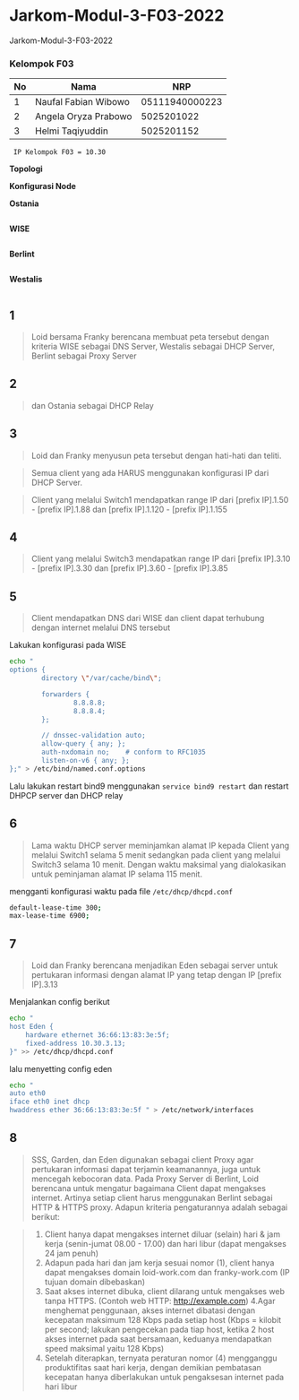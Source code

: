 # Jarkom-Modul-3-F03-2022
Jarkom-Modul-3-F03-2022

### Kelompok F03

| **No** | **Nama**                   | **NRP**    |
| ------ | -------------------------- | ---------- |
| 1      | Naufal Fabian Wibowo    | 05111940000223 |
| 2      | Angela Oryza Prabowo          | 5025201022 |
| 3      | Helmi Taqiyuddin | 5025201152 |

``` IP Kelompok F03 = 10.30``` 

**Topologi**


**Konfigurasi Node**

**Ostania**
```

```

**WISE**
```

```

**Berlint**
```

```

**Westalis**
```

```


## 1
> Loid bersama Franky berencana membuat peta tersebut dengan kriteria WISE sebagai DNS Server, Westalis sebagai DHCP Server, Berlint sebagai Proxy Server


## 2
> dan Ostania sebagai DHCP Relay


## 3
> Loid dan Franky menyusun peta tersebut dengan hati-hati dan teliti.

> Semua client yang ada HARUS menggunakan konfigurasi IP dari DHCP Server.

> Client yang melalui Switch1 mendapatkan range IP dari [prefix IP].1.50 - [prefix IP].1.88 dan [prefix IP].1.120 - [prefix IP].1.155


## 4
> Client yang melalui Switch3 mendapatkan range IP dari [prefix IP].3.10 - [prefix IP].3.30 dan [prefix IP].3.60 - [prefix IP].3.85

## 5
> Client mendapatkan DNS dari WISE dan client dapat terhubung dengan internet melalui DNS tersebut

Lakukan konfigurasi pada WISE
```bash
echo "
options {
        directory \"/var/cache/bind\";

        forwarders {
                8.8.8.8;
                8.8.8.4;
        };

        // dnssec-validation auto;
        allow-query { any; };
        auth-nxdomain no;    # conform to RFC1035
        listen-on-v6 { any; };
};" > /etc/bind/named.conf.options
```

Lalu lakukan restart bind9 menggunakan `service bind9 restart` dan restart DHPCP server dan DHCP relay


## 6
> Lama waktu DHCP server meminjamkan alamat IP kepada Client yang melalui Switch1 selama 5 menit sedangkan pada client yang melalui Switch3 selama 10 menit. Dengan waktu maksimal yang dialokasikan untuk peminjaman alamat IP selama 115 menit. 

mengganti konfigurasi waktu pada file `/etc/dhcp/dhcpd.conf `
```bash
default-lease-time 300;
max-lease-time 6900;
```


## 7
> Loid dan Franky berencana menjadikan Eden sebagai server untuk pertukaran informasi dengan alamat IP yang tetap dengan IP [prefix IP].3.13

Menjalankan config berikut
```bash
echo "
host Eden {
    hardware ethernet 36:66:13:83:3e:5f;
    fixed-address 10.30.3.13;
}" >> /etc/dhcp/dhcpd.conf

```
lalu menyetting config eden
```bash
echo "
auto eth0
iface eth0 inet dhcp
hwaddress ether 36:66:13:83:3e:5f " > /etc/network/interfaces
```


## 8
> SSS, Garden, dan Eden digunakan sebagai client Proxy agar pertukaran informasi dapat terjamin keamanannya, juga untuk mencegah kebocoran data.
> Pada Proxy Server di Berlint, Loid berencana untuk mengatur bagaimana Client dapat mengakses internet. Artinya setiap client harus menggunakan Berlint sebagai HTTP & HTTPS proxy. Adapun kriteria pengaturannya adalah sebagai berikut:

> 1. Client hanya dapat mengakses internet diluar (selain) hari & jam kerja (senin-jumat 08.00 - 17.00) dan hari libur (dapat mengakses 24 jam penuh)
> 2. Adapun pada hari dan jam kerja sesuai nomor (1), client hanya dapat mengakses domain loid-work.com dan franky-work.com (IP tujuan domain dibebaskan)
> 3. Saat akses internet dibuka, client dilarang untuk mengakses web tanpa HTTPS. (Contoh web HTTP: http://example.com)
> 4.Agar menghemat penggunaan, akses internet dibatasi dengan kecepatan maksimum 128 Kbps pada setiap host (Kbps = kilobit per second; lakukan pengecekan pada tiap host, ketika 2 host akses internet pada saat bersamaan, keduanya mendapatkan speed maksimal yaitu 128 Kbps)
> 5. Setelah diterapkan, ternyata peraturan nomor (4) mengganggu produktifitas saat hari kerja, dengan demikian pembatasan kecepatan hanya diberlakukan untuk pengaksesan internet pada hari libur


